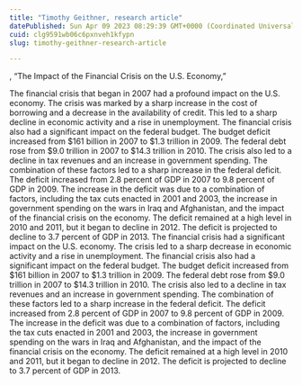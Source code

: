 ```yaml
---
title: "Timothy Geithner, research article"
datePublished: Sun Apr 09 2023 08:29:39 GMT+0000 (Coordinated Universal Time)
cuid: clg9591wb06c6pxnveh1kfypn
slug: timothy-geithner-research-article

---
```


, “The Impact of the Financial Crisis on the U.S. Economy,”

The financial crisis that began in 2007 had a profound impact on the U.S. economy. The crisis was marked by a sharp increase in the cost of borrowing and a decrease in the availability of credit. This led to a sharp decline in economic activity and a rise in unemployment. The financial crisis also had a significant impact on the federal budget. The budget deficit increased from $161 billion in 2007 to $1.3 trillion in 2009. The federal debt rose from $9.0 trillion in 2007 to $14.3 trillion in 2010. The crisis also led to a decline in tax revenues and an increase in government spending. The combination of these factors led to a sharp increase in the federal deficit. The deficit increased from 2.8 percent of GDP in 2007 to 9.8 percent of GDP in 2009. The increase in the deficit was due to a combination of factors, including the tax cuts enacted in 2001 and 2003, the increase in government spending on the wars in Iraq and Afghanistan, and the impact of the financial crisis on the economy. The deficit remained at a high level in 2010 and 2011, but it began to decline in 2012. The deficit is projected to decline to 3.7 percent of GDP in 2013. The financial crisis had a significant impact on the U.S. economy. The crisis led to a sharp decrease in economic activity and a rise in unemployment. The financial crisis also had a significant impact on the federal budget. The budget deficit increased from $161 billion in 2007 to $1.3 trillion in 2009. The federal debt rose from $9.0 trillion in 2007 to $14.3 trillion in 2010. The crisis also led to a decline in tax revenues and an increase in government spending. The combination of these factors led to a sharp increase in the federal deficit. The deficit increased from 2.8 percent of GDP in 2007 to 9.8 percent of GDP in 2009. The increase in the deficit was due to a combination of factors, including the tax cuts enacted in 2001 and 2003, the increase in government spending on the wars in Iraq and Afghanistan, and the impact of the financial crisis on the economy. The deficit remained at a high level in 2010 and 2011, but it began to decline in 2012. The deficit is projected to decline to 3.7 percent of GDP in 2013.